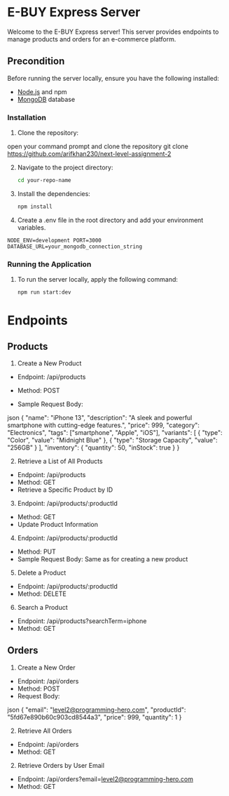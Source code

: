 # E-BUY Express Server

Welcome to the E-BUY Express server! This server provides endpoints to manage products and orders for an e-commerce platform.

## Precondition

Before running the server locally, ensure you have the following installed:

- [Node.js](https://nodejs.org/) and npm
- [MongoDB](https://www.mongodb.com/) database

### Installation

1. Clone the repository:

open your command prompt and clone the repository
git clone https://github.com/arifkhan230/next-level-assignment-2

2. Navigate to the project directory:

   ```sh
   cd your-repo-name
   ```

3. Install the dependencies:

   ```sh
   npm install
   ```

4. Create a .env file in the root directory and add your environment variables.

`NODE_ENV=development
PORT=3000
DATABASE_URL=your_mongodb_connection_string`

### Running the Application

1. To run the server locally, apply the following command:

   ```sh
   npm run start:dev
   ```

# Endpoints

## Products

1. Create a New Product

- Endpoint: /api/products

- Method: POST

- Sample Request Body:

json
{
"name": "iPhone 13",
"description": "A sleek and powerful smartphone with cutting-edge features.",
"price": 999,
"category": "Electronics",
"tags": ["smartphone", "Apple", "iOS"],
"variants": [
{
"type": "Color",
"value": "Midnight Blue"
},
{
"type": "Storage Capacity",
"value": "256GB"
}
],
"inventory": {
"quantity": 50,
"inStock": true
}
}

2. Retrieve a List of All Products

- Endpoint: /api/products
- Method: GET
- Retrieve a Specific Product by ID

3. Endpoint: /api/products/:productId

- Method: GET
- Update Product Information

4. Endpoint: /api/products/:productId

- Method: PUT
- Sample Request Body: Same as for creating a new product

5. Delete a Product

- Endpoint: /api/products/:productId
- Method: DELETE

6. Search a Product

- Endpoint: /api/products?searchTerm=iphone
- Method: GET

## Orders

1. Create a New Order

- Endpoint: /api/orders
- Method: POST
- Request Body:

json
{
"email": "level2@programming-hero.com",
"productId": "5fd67e890b60c903cd8544a3",
"price": 999,
"quantity": 1
}

2. Retrieve All Orders

- Endpoint: /api/orders
- Method: GET

2. Retrieve Orders by User Email

- Endpoint: /api/orders?email=level2@programming-hero.com
- Method: GET
